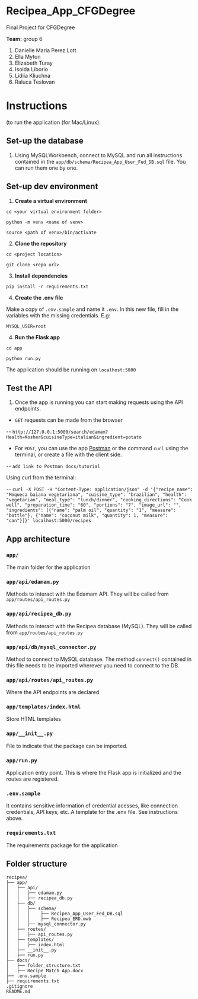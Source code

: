 # Recipea_App_CFGDegree
Final Project for CFGDegree

**Team:** group 6
1.  Danielle Maria Perez Lott
2.  Ella Myton
3.  Elizabeth Turay
4.  Isolda Liborio
5.  Lidiia Kliuchna
6.  Raluca Teslovan



# Instructions 
(to run the application (for Mac/Linux):

  

## Set-up the database

  

1. Using MySQLWorkbench, connect to MySQL and run all instructions contained in the `app/db/schema/Recipea_App_User_Fed_DB.sql` file. You can run them one by one.

  
  

## Set-up dev environment

  

1.  **Create a virtual environment**

`cd <your virtual environment folder>`

`python -m venv <name of venv>`

`source <path of venv>/bin/activate`

  

2.  **Clone the repository**

`cd <project location>`

`git clone <repo url>`

  

3.  **Install dependencies**

`pip install -r requirements.txt`

  

4.  **Create the .env file**

Make a copy of `.env.sample` and name it `.env`. In this new file, fill in the variables with the missing credentials. E.g:

`MYSQL_USER=root`

  

4.  **Run the Flask app**

`cd app`

`python run.py`

The application should be running on `localhost:5000`

  
  

## Test the API

1. Once the app is running you can start making requests using the API endpoints.

-  `GET` requests can be made from the browser

-- `http://127.0.0.1:5000/search/edamam?Health=Kosher&cuisineType=italian&ingredient=potato`

- For `POST`, you can use the app [Postman](https://www.postman.com/downloads/) or the command `curl` using the terminal, or create a file with the client side.

-- `add link to Postman docs/tutorial`

Using curl from the terminal:

-- `curl -X POST -H "Content-Type: application/json" -d '{"recipe_name": "Moqueca baiana vegetariana", "cuisine_type": "brazilian", "health": "vegetarian", "meal_type": "lunch/dinner", "cooking_directions": "Cook well", "preparation_time": "60", "portions": "7", "image_url": "", "ingredients": [{"name": "palm oil", "quantity": "1", "measure": "bottle"}, {"name": "coconut milk", "quantity": 1, "measure": "can"}]}' localhost:5000/recipes`

  
## App architecture  
### `app/`
The main folder for the application

### `app/api/edamam.py`
Methods to interact with the Edamam API. They will be called from `app/routes/api_routes.py`

### `app/api/recipea_db.py`
Methods to interact with the Recipea database (MySQL). They will be called from `app/routes/api_routes.py`

### `app/api/db/mysql_connector.py`
Method to connect to MySQL database. The method `connect()` contained in this file needs to be imported wherever you need to connect to the DB.

### `app/api/routes/api_routes.py`
 Where the API endpoints are declared 
 
### `app/templates/index.html` 
Store HTML templates

### `app/__init__.py  `
File to indicate that the package can be imported. 

### `app/run.py  `
Application entry point. 
This is where the Flask app is initialized and the routes are registered. 

### `.env.sample  `
It contains sensitive information of credential acesses,  like connection credentials, API keys, etc. 
A template for the .env file. See instructions above.

### `requirements.txt  `
The requirements package for the application

## Folder structure

```
recipea/  
├── app/  
│   ├── api/  
│   │   ├── edamam.py  
│   │   ├── recipea_db.py  
│   ├── db/  
│   │   ├── schema/  
│   │   │    ├── Recipea_App_User_Fed_DB.sql  
│   │   │    ├── Recipea_ERD.mwb  
│   │   ├── mysql_connector.py  
│   ├── routes/  
│   │   ├── api_routes.py  
│   ├── templates/  
│   │   ├── index.html  
│   ├── __init__.py  
│   ├── run.py  
├── docs/  
│   ├── folder_structure.txt  
│   ├── Recipe Match App.docx  
├── .env.sample  
├── requirements.txt  
.gitignore  
README.md
```
